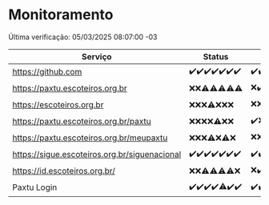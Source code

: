 # Monitoramento

Última verificação: 05/03/2025 08:07:00 -03

|Serviço|Status|Últimas 24h|
|---|---|---|
|https://github.com|<span title="2025-02-26: OK=23">✔️</span><span title="2025-02-27: OK=23">✔️</span><span title="2025-02-28: OK=23">✔️</span><span title="2025-03-01: OK=23">✔️</span><span title="2025-03-02: OK=23">✔️</span><span title="2025-03-03: OK=23">✔️</span><span title="2025-03-04: OK=10">✔️</span>|<span title="04/03/2025 08:07:00 -03 : 200">✔️</span><span title="04/03/2025 09:16:00 -03 : 200">✔️</span><span title="04/03/2025 10:17:00 -03 : 200">✔️</span><span title="04/03/2025 11:08:00 -03 : 200">✔️</span><span title="04/03/2025 12:09:00 -03 : 200">✔️</span><span title="04/03/2025 13:11:00 -03 : 200">✔️</span><span title="04/03/2025 14:08:00 -03 : 200">✔️</span><span title="04/03/2025 15:11:00 -03 : 200">✔️</span><span title="04/03/2025 16:06:00 -03 : 200">✔️</span><span title="04/03/2025 17:09:00 -03 : 200">✔️</span><span title="04/03/2025 18:08:00 -03 : 200">✔️</span><span title="04/03/2025 19:08:00 -03 : 200">✔️</span><span title="04/03/2025 20:08:00 -03 : 200">✔️</span><span title="04/03/2025 21:42:00 -03 : 200">✔️</span><span title="04/03/2025 23:14:00 -03 : 200">✔️</span><span title="05/03/2025 00:18:00 -03 : 200">✔️</span><span title="05/03/2025 01:11:00 -03 : 200">✔️</span><span title="05/03/2025 02:09:00 -03 : 200">✔️</span><span title="05/03/2025 03:12:00 -03 : 200">✔️</span><span title="05/03/2025 04:08:00 -03 : 200">✔️</span><span title="05/03/2025 05:12:00 -03 : 200">✔️</span><span title="05/03/2025 06:09:00 -03 : 200">✔️</span><span title="05/03/2025 07:09:00 -03 : 200">✔️</span><span title="05/03/2025 08:07:00 -03 : 200">✔️</span>|
|https://paxtu.escoteiros.org.br|<span title="2025-02-26: Falhas=23">❌</span><span title="2025-02-27: Falhas=23">❌</span><span title="2025-02-28: OK=4, Falhas=19">⚠️</span><span title="2025-03-01: OK=3, Falhas=20">⚠️</span><span title="2025-03-02: OK=1, Falhas=22">⚠️</span><span title="2025-03-03: OK=1, Falhas=22">⚠️</span><span title="2025-03-04: OK=2, Falhas=8">⚠️</span>|<span title="04/03/2025 08:07:00 -03 : 403">❌</span><span title="04/03/2025 09:16:00 -03 : 200">✔️</span><span title="04/03/2025 10:17:00 -03 : 403">❌</span><span title="04/03/2025 11:08:00 -03 : 403">❌</span><span title="04/03/2025 12:09:00 -03 : 403">❌</span><span title="04/03/2025 13:11:00 -03 : 403">❌</span><span title="04/03/2025 14:08:00 -03 : 403">❌</span><span title="04/03/2025 15:11:00 -03 : 403">❌</span><span title="04/03/2025 16:06:00 -03 : 403">❌</span><span title="04/03/2025 17:09:00 -03 : 403">❌</span><span title="04/03/2025 18:08:00 -03 : 403">❌</span><span title="04/03/2025 19:08:00 -03 : 403">❌</span><span title="04/03/2025 20:08:00 -03 : 403">❌</span><span title="04/03/2025 21:42:00 -03 : 403">❌</span><span title="04/03/2025 23:14:00 -03 : 403">❌</span><span title="05/03/2025 00:18:00 -03 : 403">❌</span><span title="05/03/2025 01:11:00 -03 : 403">❌</span><span title="05/03/2025 02:09:00 -03 : 403">❌</span><span title="05/03/2025 03:12:00 -03 : 403">❌</span><span title="05/03/2025 04:08:00 -03 : 403">❌</span><span title="05/03/2025 05:12:00 -03 : 200">✔️</span><span title="05/03/2025 06:09:00 -03 : 403">❌</span><span title="05/03/2025 07:09:00 -03 : 403">❌</span><span title="05/03/2025 08:07:00 -03 : 200">✔️</span>|
|https://escoteiros.org.br|<span title="2025-02-26: Falhas=23">❌</span><span title="2025-02-27: Falhas=23">❌</span><span title="2025-02-28: Falhas=23">❌</span><span title="2025-03-01: OK=1, Falhas=22">⚠️</span><span title="2025-03-02: Falhas=23">❌</span><span title="2025-03-03: Falhas=23">❌</span><span title="2025-03-04: Falhas=10">❌</span>|<span title="04/03/2025 08:07:00 -03 : 403">❌</span><span title="04/03/2025 09:16:00 -03 : 403">❌</span><span title="04/03/2025 10:17:00 -03 : 403">❌</span><span title="04/03/2025 11:08:00 -03 : 403">❌</span><span title="04/03/2025 12:09:00 -03 : 403">❌</span><span title="04/03/2025 13:11:00 -03 : 403">❌</span><span title="04/03/2025 14:08:00 -03 : 403">❌</span><span title="04/03/2025 15:11:00 -03 : 403">❌</span><span title="04/03/2025 16:06:00 -03 : 403">❌</span><span title="04/03/2025 17:09:00 -03 : 403">❌</span><span title="04/03/2025 18:08:00 -03 : 403">❌</span><span title="04/03/2025 19:08:00 -03 : 200">✔️</span><span title="04/03/2025 20:08:00 -03 : 403">❌</span><span title="04/03/2025 21:42:00 -03 : 403">❌</span><span title="04/03/2025 23:14:00 -03 : 403">❌</span><span title="05/03/2025 00:18:00 -03 : 403">❌</span><span title="05/03/2025 01:11:00 -03 : 403">❌</span><span title="05/03/2025 02:09:00 -03 : 403">❌</span><span title="05/03/2025 03:12:00 -03 : 403">❌</span><span title="05/03/2025 04:08:00 -03 : 403">❌</span><span title="05/03/2025 05:12:00 -03 : 403">❌</span><span title="05/03/2025 06:09:00 -03 : 403">❌</span><span title="05/03/2025 07:09:00 -03 : 403">❌</span><span title="05/03/2025 08:07:00 -03 : 403">❌</span>|
|https://paxtu.escoteiros.org.br/paxtu|<span title="2025-02-26: Falhas=23">❌</span><span title="2025-02-27: Falhas=23">❌</span><span title="2025-02-28: Falhas=23">❌</span><span title="2025-03-01: Falhas=23">❌</span><span title="2025-03-02: OK=1, Falhas=22">⚠️</span><span title="2025-03-03: Falhas=23">❌</span><span title="2025-03-04: Falhas=10">❌</span>|<span title="04/03/2025 08:07:00 -03 : 200">✔️</span><span title="04/03/2025 09:16:00 -03 : 403">❌</span><span title="04/03/2025 10:17:00 -03 : 403">❌</span><span title="04/03/2025 11:08:00 -03 : 403">❌</span><span title="04/03/2025 12:09:00 -03 : 403">❌</span><span title="04/03/2025 13:11:00 -03 : 403">❌</span><span title="04/03/2025 14:08:00 -03 : 403">❌</span><span title="04/03/2025 15:11:00 -03 : 403">❌</span><span title="04/03/2025 16:06:00 -03 : 403">❌</span><span title="04/03/2025 17:09:00 -03 : 403">❌</span><span title="04/03/2025 18:08:00 -03 : 403">❌</span><span title="04/03/2025 19:08:00 -03 : 403">❌</span><span title="04/03/2025 20:08:00 -03 : 403">❌</span><span title="04/03/2025 21:42:00 -03 : 403">❌</span><span title="04/03/2025 23:14:00 -03 : 403">❌</span><span title="05/03/2025 00:18:00 -03 : 403">❌</span><span title="05/03/2025 01:11:00 -03 : 403">❌</span><span title="05/03/2025 02:09:00 -03 : 403">❌</span><span title="05/03/2025 03:12:00 -03 : 403">❌</span><span title="05/03/2025 04:08:00 -03 : 403">❌</span><span title="05/03/2025 05:12:00 -03 : 403">❌</span><span title="05/03/2025 06:09:00 -03 : 403">❌</span><span title="05/03/2025 07:09:00 -03 : 403">❌</span><span title="05/03/2025 08:07:00 -03 : 403">❌</span>|
|https://paxtu.escoteiros.org.br/meupaxtu|<span title="2025-02-26: Falhas=23">❌</span><span title="2025-02-27: Falhas=23">❌</span><span title="2025-02-28: Falhas=23">❌</span><span title="2025-03-01: OK=2, Falhas=21">⚠️</span><span title="2025-03-02: Falhas=23">❌</span><span title="2025-03-03: OK=2, Falhas=21">⚠️</span><span title="2025-03-04: Falhas=10">❌</span>|<span title="04/03/2025 08:07:00 -03 : 403">❌</span><span title="04/03/2025 09:16:00 -03 : 403">❌</span><span title="04/03/2025 10:17:00 -03 : 403">❌</span><span title="04/03/2025 11:08:00 -03 : 403">❌</span><span title="04/03/2025 12:09:00 -03 : 403">❌</span><span title="04/03/2025 13:11:00 -03 : 403">❌</span><span title="04/03/2025 14:08:00 -03 : 403">❌</span><span title="04/03/2025 15:11:00 -03 : 403">❌</span><span title="04/03/2025 16:06:00 -03 : 403">❌</span><span title="04/03/2025 17:09:00 -03 : 403">❌</span><span title="04/03/2025 18:08:00 -03 : 403">❌</span><span title="04/03/2025 19:08:00 -03 : 0">❌</span><span title="04/03/2025 20:08:00 -03 : 403">❌</span><span title="04/03/2025 21:42:00 -03 : 403">❌</span><span title="04/03/2025 23:14:00 -03 : 403">❌</span><span title="05/03/2025 00:18:00 -03 : 403">❌</span><span title="05/03/2025 01:11:00 -03 : 403">❌</span><span title="05/03/2025 02:09:00 -03 : 403">❌</span><span title="05/03/2025 03:12:00 -03 : 403">❌</span><span title="05/03/2025 04:08:00 -03 : 403">❌</span><span title="05/03/2025 05:12:00 -03 : 403">❌</span><span title="05/03/2025 06:09:00 -03 : 403">❌</span><span title="05/03/2025 07:09:00 -03 : 200">✔️</span><span title="05/03/2025 08:07:00 -03 : 403">❌</span>|
|https://sigue.escoteiros.org.br/siguenacional|<span title="2025-02-26: OK=23">✔️</span><span title="2025-02-27: OK=23">✔️</span><span title="2025-02-28: OK=23">✔️</span><span title="2025-03-01: OK=23">✔️</span><span title="2025-03-02: OK=23">✔️</span><span title="2025-03-03: OK=23">✔️</span><span title="2025-03-04: OK=10">✔️</span>|<span title="04/03/2025 08:07:00 -03 : 200">✔️</span><span title="04/03/2025 09:16:00 -03 : 200">✔️</span><span title="04/03/2025 10:17:00 -03 : 200">✔️</span><span title="04/03/2025 11:08:00 -03 : 200">✔️</span><span title="04/03/2025 12:09:00 -03 : 200">✔️</span><span title="04/03/2025 13:11:00 -03 : 200">✔️</span><span title="04/03/2025 14:08:00 -03 : 200">✔️</span><span title="04/03/2025 15:11:00 -03 : 200">✔️</span><span title="04/03/2025 16:06:00 -03 : 200">✔️</span><span title="04/03/2025 17:09:00 -03 : 200">✔️</span><span title="04/03/2025 18:08:00 -03 : 200">✔️</span><span title="04/03/2025 19:08:00 -03 : 200">✔️</span><span title="04/03/2025 20:08:00 -03 : 200">✔️</span><span title="04/03/2025 21:42:00 -03 : 200">✔️</span><span title="04/03/2025 23:14:00 -03 : 200">✔️</span><span title="05/03/2025 00:18:00 -03 : 200">✔️</span><span title="05/03/2025 01:11:00 -03 : 200">✔️</span><span title="05/03/2025 02:09:00 -03 : 200">✔️</span><span title="05/03/2025 03:12:00 -03 : 200">✔️</span><span title="05/03/2025 04:08:00 -03 : 200">✔️</span><span title="05/03/2025 05:12:00 -03 : 200">✔️</span><span title="05/03/2025 06:09:00 -03 : 200">✔️</span><span title="05/03/2025 07:09:00 -03 : 200">✔️</span><span title="05/03/2025 08:07:00 -03 : 200">✔️</span>|
|https://id.escoteiros.org.br/|<span title="2025-02-26: Falhas=23">❌</span><span title="2025-02-27: Falhas=23">❌</span><span title="2025-02-28: OK=1, Falhas=22">⚠️</span><span title="2025-03-01: OK=2, Falhas=21">⚠️</span><span title="2025-03-02: OK=1, Falhas=22">⚠️</span><span title="2025-03-03: OK=2, Falhas=21">⚠️</span><span title="2025-03-04: Falhas=10">❌</span>|<span title="04/03/2025 08:07:00 -03 : 403">❌</span><span title="04/03/2025 09:16:00 -03 : 200">✔️</span><span title="04/03/2025 10:17:00 -03 : 403">❌</span><span title="04/03/2025 11:08:00 -03 : 403">❌</span><span title="04/03/2025 12:09:00 -03 : 403">❌</span><span title="04/03/2025 13:11:00 -03 : 403">❌</span><span title="04/03/2025 14:08:00 -03 : 403">❌</span><span title="04/03/2025 15:11:00 -03 : 403">❌</span><span title="04/03/2025 16:06:00 -03 : 403">❌</span><span title="04/03/2025 17:09:00 -03 : 200">✔️</span><span title="04/03/2025 18:08:00 -03 : 403">❌</span><span title="04/03/2025 19:08:00 -03 : 403">❌</span><span title="04/03/2025 20:08:00 -03 : 403">❌</span><span title="04/03/2025 21:42:00 -03 : 403">❌</span><span title="04/03/2025 23:14:00 -03 : 200">✔️</span><span title="05/03/2025 00:18:00 -03 : 403">❌</span><span title="05/03/2025 01:11:00 -03 : 200">✔️</span><span title="05/03/2025 02:09:00 -03 : 200">✔️</span><span title="05/03/2025 03:12:00 -03 : 403">❌</span><span title="05/03/2025 04:08:00 -03 : 403">❌</span><span title="05/03/2025 05:12:00 -03 : 403">❌</span><span title="05/03/2025 06:09:00 -03 : 403">❌</span><span title="05/03/2025 07:09:00 -03 : 403">❌</span><span title="05/03/2025 08:07:00 -03 : 403">❌</span>|
|Paxtu Login|<span title="2025-02-26: OK=23">✔️</span><span title="2025-02-27: OK=23">✔️</span><span title="2025-02-28: OK=23">✔️</span><span title="2025-03-01: OK=23">✔️</span><span title="2025-03-02: OK=22, Falhas=1">⚠️</span><span title="2025-03-03: OK=23">✔️</span><span title="2025-03-04: OK=10">✔️</span>|<span title="04/03/2025 08:07:00 -03 : 200">✔️</span><span title="04/03/2025 09:16:00 -03 : 200">✔️</span><span title="04/03/2025 10:17:00 -03 : 200">✔️</span><span title="04/03/2025 11:08:00 -03 : 200">✔️</span><span title="04/03/2025 12:09:00 -03 : 200">✔️</span><span title="04/03/2025 13:11:00 -03 : 200">✔️</span><span title="04/03/2025 14:08:00 -03 : 200">✔️</span><span title="04/03/2025 15:11:00 -03 : 200">✔️</span><span title="04/03/2025 16:06:00 -03 : 200">✔️</span><span title="04/03/2025 17:09:00 -03 : 200">✔️</span><span title="04/03/2025 18:08:00 -03 : 200">✔️</span><span title="04/03/2025 19:08:00 -03 : 200">✔️</span><span title="04/03/2025 20:08:00 -03 : 200">✔️</span><span title="04/03/2025 21:42:00 -03 : 200">✔️</span><span title="04/03/2025 23:14:00 -03 : 200">✔️</span><span title="05/03/2025 00:18:00 -03 : 200">✔️</span><span title="05/03/2025 01:11:00 -03 : 200">✔️</span><span title="05/03/2025 02:09:00 -03 : 200">✔️</span><span title="05/03/2025 03:12:00 -03 : 200">✔️</span><span title="05/03/2025 04:08:00 -03 : 200">✔️</span><span title="05/03/2025 05:12:00 -03 : 200">✔️</span><span title="05/03/2025 06:09:00 -03 : 200">✔️</span><span title="05/03/2025 07:09:00 -03 : 200">✔️</span><span title="05/03/2025 08:07:00 -03 : 200">✔️</span>|
